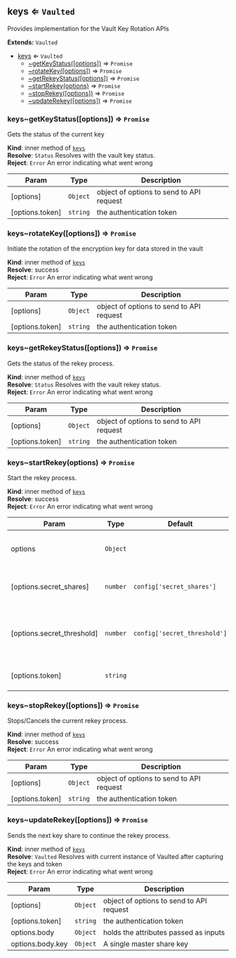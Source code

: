 <a name="module_keys"></a>
## keys ⇐ <code>Vaulted</code>
Provides implementation for the Vault Key Rotation APIs

**Extends:** <code>Vaulted</code>  

* [keys](#module_keys) ⇐ <code>Vaulted</code>
    * [~getKeyStatus([options])](#module_keys..getKeyStatus) ⇒ <code>Promise</code>
    * [~rotateKey([options])](#module_keys..rotateKey) ⇒ <code>Promise</code>
    * [~getRekeyStatus([options])](#module_keys..getRekeyStatus) ⇒ <code>Promise</code>
    * [~startRekey(options)](#module_keys..startRekey) ⇒ <code>Promise</code>
    * [~stopRekey([options])](#module_keys..stopRekey) ⇒ <code>Promise</code>
    * [~updateRekey([options])](#module_keys..updateRekey) ⇒ <code>Promise</code>

<a name="module_keys..getKeyStatus"></a>
### keys~getKeyStatus([options]) ⇒ <code>Promise</code>
Gets the status of the current key

**Kind**: inner method of <code>[keys](#module_keys)</code>  
**Resolve**: <code>Status</code> Resolves with the vault key status.  
**Reject**: <code>Error</code> An error indicating what went wrong  

| Param | Type | Description |
| --- | --- | --- |
| [options] | <code>Object</code> | object of options to send to API request |
| [options.token] | <code>string</code> | the authentication token |

<a name="module_keys..rotateKey"></a>
### keys~rotateKey([options]) ⇒ <code>Promise</code>
Initiate the rotation of the encryption key for data stored in the vault

**Kind**: inner method of <code>[keys](#module_keys)</code>  
**Resolve**: success  
**Reject**: <code>Error</code> An error indicating what went wrong  

| Param | Type | Description |
| --- | --- | --- |
| [options] | <code>Object</code> | object of options to send to API request |
| [options.token] | <code>string</code> | the authentication token |

<a name="module_keys..getRekeyStatus"></a>
### keys~getRekeyStatus([options]) ⇒ <code>Promise</code>
Gets the status of the rekey process.

**Kind**: inner method of <code>[keys](#module_keys)</code>  
**Resolve**: <code>Status</code> Resolves with the vault rekey status.  
**Reject**: <code>Error</code> An error indicating what went wrong  

| Param | Type | Description |
| --- | --- | --- |
| [options] | <code>Object</code> | object of options to send to API request |
| [options.token] | <code>string</code> | the authentication token |

<a name="module_keys..startRekey"></a>
### keys~startRekey(options) ⇒ <code>Promise</code>
Start the rekey process.

**Kind**: inner method of <code>[keys](#module_keys)</code>  
**Resolve**: success  
**Reject**: <code>Error</code> An error indicating what went wrong  

| Param | Type | Default | Description |
| --- | --- | --- | --- |
| options | <code>Object</code> |  | object of options to send to API request |
| [options.secret_shares] | <code>number</code> | <code>config[&#x27;secret_shares&#x27;]</code> | number of shares to split the master key into |
| [options.secret_threshold] | <code>number</code> | <code>config[&#x27;secret_threshold&#x27;]</code> | number of shares required to reconstruct the master key |
| [options.token] | <code>string</code> |  | the authentication token |

<a name="module_keys..stopRekey"></a>
### keys~stopRekey([options]) ⇒ <code>Promise</code>
Stops/Cancels the current rekey process.

**Kind**: inner method of <code>[keys](#module_keys)</code>  
**Resolve**: success  
**Reject**: <code>Error</code> An error indicating what went wrong  

| Param | Type | Description |
| --- | --- | --- |
| [options] | <code>Object</code> | object of options to send to API request |
| [options.token] | <code>string</code> | the authentication token |

<a name="module_keys..updateRekey"></a>
### keys~updateRekey([options]) ⇒ <code>Promise</code>
Sends the next key share to continue the rekey process.

**Kind**: inner method of <code>[keys](#module_keys)</code>  
**Resolve**: <code>Vaulted</code> Resolves with current instance of Vaulted after capturing the keys and token  
**Reject**: <code>Error</code> An error indicating what went wrong  

| Param | Type | Description |
| --- | --- | --- |
| [options] | <code>Object</code> | object of options to send to API request |
| [options.token] | <code>string</code> | the authentication token |
| options.body | <code>Object</code> | holds the attributes passed as inputs |
| options.body.key | <code>Object</code> | A single master share key |

